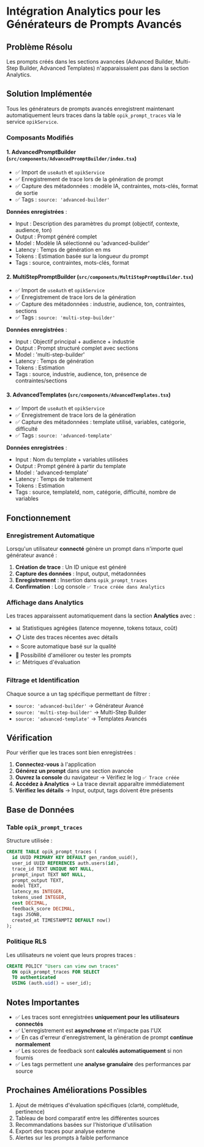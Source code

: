 # Intégration Analytics pour les Générateurs de Prompts Avancés

## Problème Résolu

Les prompts créés dans les sections avancées (Advanced Builder, Multi-Step Builder, Advanced Templates) n'apparaissaient pas dans la section Analytics.

## Solution Implémentée

Tous les générateurs de prompts avancés enregistrent maintenant automatiquement leurs traces dans la table `opik_prompt_traces` via le service `opikService`.

### Composants Modifiés

#### 1. AdvancedPromptBuilder (`src/components/AdvancedPromptBuilder/index.tsx`)
- ✅ Import de `useAuth` et `opikService`
- ✅ Enregistrement de trace lors de la génération de prompt
- ✅ Capture des métadonnées : modèle IA, contraintes, mots-clés, format de sortie
- ✅ Tags : `source: 'advanced-builder'`

**Données enregistrées** :
- Input : Description des paramètres du prompt (objectif, contexte, audience, ton)
- Output : Prompt généré complet
- Model : Modèle IA sélectionné ou 'advanced-builder'
- Latency : Temps de génération en ms
- Tokens : Estimation basée sur la longueur du prompt
- Tags : source, contraintes, mots-clés, format

#### 2. MultiStepPromptBuilder (`src/components/MultiStepPromptBuilder.tsx`)
- ✅ Import de `useAuth` et `opikService`
- ✅ Enregistrement de trace lors de la génération
- ✅ Capture des métadonnées : industrie, audience, ton, contraintes, sections
- ✅ Tags : `source: 'multi-step-builder'`

**Données enregistrées** :
- Input : Objectif principal + audience + industrie
- Output : Prompt structuré complet avec sections
- Model : 'multi-step-builder'
- Latency : Temps de génération
- Tokens : Estimation
- Tags : source, industrie, audience, ton, présence de contraintes/sections

#### 3. AdvancedTemplates (`src/components/AdvancedTemplates.tsx`)
- ✅ Import de `useAuth` et `opikService`
- ✅ Enregistrement de trace lors de la génération
- ✅ Capture des métadonnées : template utilisé, variables, catégorie, difficulté
- ✅ Tags : `source: 'advanced-template'`

**Données enregistrées** :
- Input : Nom du template + variables utilisées
- Output : Prompt généré à partir du template
- Model : 'advanced-template'
- Latency : Temps de traitement
- Tokens : Estimation
- Tags : source, templateId, nom, catégorie, difficulté, nombre de variables

## Fonctionnement

### Enregistrement Automatique

Lorsqu'un utilisateur **connecté** génère un prompt dans n'importe quel générateur avancé :

1. **Création de trace** : Un ID unique est généré
2. **Capture des données** : Input, output, métadonnées
3. **Enregistrement** : Insertion dans `opik_prompt_traces`
4. **Confirmation** : Log console `✅ Trace créée dans Analytics`

### Affichage dans Analytics

Les traces apparaissent automatiquement dans la section **Analytics** avec :
- 📊 Statistiques agrégées (latence moyenne, tokens totaux, coût)
- 📋 Liste des traces récentes avec détails
- ⭐ Score automatique basé sur la qualité
- 🔄 Possibilité d'améliorer ou tester les prompts
- 📈 Métriques d'évaluation

### Filtrage et Identification

Chaque source a un tag spécifique permettant de filtrer :
- `source: 'advanced-builder'` → Générateur Avancé
- `source: 'multi-step-builder'` → Multi-Step Builder
- `source: 'advanced-template'` → Templates Avancés

## Vérification

Pour vérifier que les traces sont bien enregistrées :

1. **Connectez-vous** à l'application
2. **Générez un prompt** dans une section avancée
3. **Ouvrez la console** du navigateur → Vérifiez le log `✅ Trace créée`
4. **Accédez à Analytics** → La trace devrait apparaître immédiatement
5. **Vérifiez les détails** → Input, output, tags doivent être présents

## Base de Données

### Table `opik_prompt_traces`

Structure utilisée :
```sql
CREATE TABLE opik_prompt_traces (
  id UUID PRIMARY KEY DEFAULT gen_random_uuid(),
  user_id UUID REFERENCES auth.users(id),
  trace_id TEXT UNIQUE NOT NULL,
  prompt_input TEXT NOT NULL,
  prompt_output TEXT,
  model TEXT,
  latency_ms INTEGER,
  tokens_used INTEGER,
  cost DECIMAL,
  feedback_score DECIMAL,
  tags JSONB,
  created_at TIMESTAMPTZ DEFAULT now()
);
```

### Politique RLS

Les utilisateurs ne voient que leurs propres traces :
```sql
CREATE POLICY "Users can view own traces"
  ON opik_prompt_traces FOR SELECT
  TO authenticated
  USING (auth.uid() = user_id);
```

## Notes Importantes

- ✅ Les traces sont enregistrées **uniquement pour les utilisateurs connectés**
- ✅ L'enregistrement est **asynchrone** et n'impacte pas l'UX
- ✅ En cas d'erreur d'enregistrement, la génération de prompt **continue normalement**
- ✅ Les scores de feedback sont **calculés automatiquement** si non fournis
- ✅ Les tags permettent une **analyse granulaire** des performances par source

## Prochaines Améliorations Possibles

1. Ajout de métriques d'évaluation spécifiques (clarté, complétude, pertinence)
2. Tableau de bord comparatif entre les différentes sources
3. Recommandations basées sur l'historique d'utilisation
4. Export des traces pour analyse externe
5. Alertes sur les prompts à faible performance
